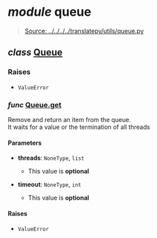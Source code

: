 # *module* **queue**

> [Source: ../../../../translatepy/utils/queue.py](../../../../translatepy/utils/queue.py#L0)

## *class* [**Queue**](../../../../translatepy/utils/queue.py#L6-L32)

### Raises

- `ValueError`

### *func* [Queue.**get**](../../../../translatepy/utils/queue.py#L16-L32)

Remove and return an item from the queue.  
It waits for a value or the termination of all threads

#### Parameters

- **threads**: `NoneType`, `list`
  - This value is **optional**


- **timeout**: `NoneType`, `int`
  - This value is **optional**


#### Raises

- `ValueError`
